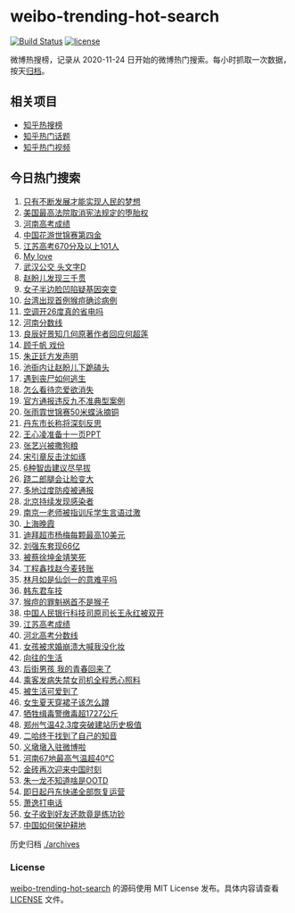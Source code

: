 # weibo-trending-hot-search

[![Build Status](https://github.com/justjavac/weibo-trending-hot-search/workflows/ci/badge.svg?branch=master)](https://github.com/justjavac/weibo-trending-hot-search/actions)
[![license](https://img.shields.io/github/license/justjavac/weibo-trending-hot-search)](https://github.com/justjavac/weibo-trending-hot-search/blob/master/LICENSE)

微博热搜榜，记录从 2020-11-24 日开始的微博热门搜索。每小时抓取一次数据，按天[归档](./archives)。

## 相关项目

- [知乎热搜榜](https://github.com/justjavac/zhihu-trending-top-search)
- [知乎热门话题](https://github.com/justjavac/zhihu-trending-hot-questions)
- [知乎热门视频](https://github.com/justjavac/zhihu-trending-hot-video)

## 今日热门搜索

<!-- BEGIN -->
<!-- 最后更新时间 Sat Jun 25 2022 01:12:33 GMT+0800 (China Standard Time) -->

1. [只有不断发展才能实现人民的梦想](https://s.weibo.com//weibo?q=%23%E5%8F%AA%E6%9C%89%E4%B8%8D%E6%96%AD%E5%8F%91%E5%B1%95%E6%89%8D%E8%83%BD%E5%AE%9E%E7%8E%B0%E4%BA%BA%E6%B0%91%E7%9A%84%E6%A2%A6%E6%83%B3%23&Refer=new_time)
1. [美国最高法院取消宪法规定的堕胎权](https://s.weibo.com//weibo?q=%23%E7%BE%8E%E5%9B%BD%E6%9C%80%E9%AB%98%E6%B3%95%E9%99%A2%E5%8F%96%E6%B6%88%E5%AE%AA%E6%B3%95%E8%A7%84%E5%AE%9A%E7%9A%84%E5%A0%95%E8%83%8E%E6%9D%83%23&Refer=top)
1. [河南高考成绩](https://s.weibo.com//weibo?q=%23%E6%B2%B3%E5%8D%97%E9%AB%98%E8%80%83%E6%88%90%E7%BB%A9%23&Refer=top)
1. [中国花游世锦赛第四金](https://s.weibo.com//weibo?q=%23%E4%B8%AD%E5%9B%BD%E8%8A%B1%E6%B8%B8%E4%B8%96%E9%94%A6%E8%B5%9B%E7%AC%AC%E5%9B%9B%E9%87%91%23&Refer=top)
1. [江苏高考670分及以上101人](https://s.weibo.com//weibo?q=%23%E6%B1%9F%E8%8B%8F%E9%AB%98%E8%80%83670%E5%88%86%E5%8F%8A%E4%BB%A5%E4%B8%8A101%E4%BA%BA%23&Refer=top)
1. [My love](https://s.weibo.com//weibo?q=My%20love&Refer=top)
1. [武汉公交 头文字D](https://s.weibo.com//weibo?q=%E6%AD%A6%E6%B1%89%E5%85%AC%E4%BA%A4%20%E5%A4%B4%E6%96%87%E5%AD%97D&Refer=top)
1. [赵盼儿发现三千贯](https://s.weibo.com//weibo?q=%23%E8%B5%B5%E7%9B%BC%E5%84%BF%E5%8F%91%E7%8E%B0%E4%B8%89%E5%8D%83%E8%B4%AF%23&Refer=top)
1. [女子半边脸凹陷疑基因突变](https://s.weibo.com//weibo?q=%23%E5%A5%B3%E5%AD%90%E5%8D%8A%E8%BE%B9%E8%84%B8%E5%87%B9%E9%99%B7%E7%96%91%E5%9F%BA%E5%9B%A0%E7%AA%81%E5%8F%98%23&Refer=top)
1. [台湾出现首例猴痘确诊病例](https://s.weibo.com//weibo?q=%23%E5%8F%B0%E6%B9%BE%E5%87%BA%E7%8E%B0%E9%A6%96%E4%BE%8B%E7%8C%B4%E7%97%98%E7%A1%AE%E8%AF%8A%E7%97%85%E4%BE%8B%23&Refer=top)
1. [空调开26度真的省电吗](https://s.weibo.com//weibo?q=%23%E7%A9%BA%E8%B0%83%E5%BC%8026%E5%BA%A6%E7%9C%9F%E7%9A%84%E7%9C%81%E7%94%B5%E5%90%97%23&Refer=top)
1. [河南分数线](https://s.weibo.com//weibo?q=%23%E6%B2%B3%E5%8D%97%E5%88%86%E6%95%B0%E7%BA%BF%23&Refer=top)
1. [良辰好景知几何原著作者回应何超莲](https://s.weibo.com//weibo?q=%23%E8%89%AF%E8%BE%B0%E5%A5%BD%E6%99%AF%E7%9F%A5%E5%87%A0%E4%BD%95%E5%8E%9F%E8%91%97%E4%BD%9C%E8%80%85%E5%9B%9E%E5%BA%94%E4%BD%95%E8%B6%85%E8%8E%B2%23&Refer=top)
1. [顾千帆 戏份](https://s.weibo.com//weibo?q=%E9%A1%BE%E5%8D%83%E5%B8%86%20%E6%88%8F%E4%BB%BD&Refer=top)
1. [朱正廷方发声明](https://s.weibo.com//weibo?q=%23%E6%9C%B1%E6%AD%A3%E5%BB%B7%E6%96%B9%E5%8F%91%E5%A3%B0%E6%98%8E%23&Refer=top)
1. [池衙内让赵盼儿下跪磕头](https://s.weibo.com//weibo?q=%23%E6%B1%A0%E8%A1%99%E5%86%85%E8%AE%A9%E8%B5%B5%E7%9B%BC%E5%84%BF%E4%B8%8B%E8%B7%AA%E7%A3%95%E5%A4%B4%23&Refer=top)
1. [遇到丧尸如何逃生](https://s.weibo.com//weibo?q=%23%E9%81%87%E5%88%B0%E4%B8%A7%E5%B0%B8%E5%A6%82%E4%BD%95%E9%80%83%E7%94%9F%23&Refer=top)
1. [怎么看待恋爱欲消失](https://s.weibo.com//weibo?q=%23%E6%80%8E%E4%B9%88%E7%9C%8B%E5%BE%85%E6%81%8B%E7%88%B1%E6%AC%B2%E6%B6%88%E5%A4%B1%23&Refer=top)
1. [官方通报违反九不准典型案例](https://s.weibo.com//weibo?q=%23%E5%AE%98%E6%96%B9%E9%80%9A%E6%8A%A5%E8%BF%9D%E5%8F%8D%E4%B9%9D%E4%B8%8D%E5%87%86%E5%85%B8%E5%9E%8B%E6%A1%88%E4%BE%8B%23&Refer=top)
1. [张雨霏世锦赛50米蝶泳摘铜](https://s.weibo.com//weibo?q=%E5%BC%A0%E9%9B%A8%E9%9C%8F%E4%B8%96%E9%94%A6%E8%B5%9B50%E7%B1%B3%E8%9D%B6%E6%B3%B3%E6%91%98%E9%93%9C&Refer=top)
1. [丹东市长称将深刻反思](https://s.weibo.com//weibo?q=%23%E4%B8%B9%E4%B8%9C%E5%B8%82%E9%95%BF%E7%A7%B0%E5%B0%86%E6%B7%B1%E5%88%BB%E5%8F%8D%E6%80%9D%23&Refer=top)
1. [王心凌准备十一页PPT](https://s.weibo.com//weibo?q=%23%E7%8E%8B%E5%BF%83%E5%87%8C%E5%87%86%E5%A4%87%E5%8D%81%E4%B8%80%E9%A1%B5PPT%23&Refer=top)
1. [张艺兴被撒狗粮](https://s.weibo.com//weibo?q=%23%E5%BC%A0%E8%89%BA%E5%85%B4%E8%A2%AB%E6%92%92%E7%8B%97%E7%B2%AE%23&Refer=top)
1. [宋引章反击沈如琢](https://s.weibo.com//weibo?q=%23%E5%AE%8B%E5%BC%95%E7%AB%A0%E5%8F%8D%E5%87%BB%E6%B2%88%E5%A6%82%E7%90%A2%23&Refer=top)
1. [6种智齿建议尽早拔](https://s.weibo.com//weibo?q=%236%E7%A7%8D%E6%99%BA%E9%BD%BF%E5%BB%BA%E8%AE%AE%E5%B0%BD%E6%97%A9%E6%8B%94%23&Refer=top)
1. [跷二郎腿会让脸变大](https://s.weibo.com//weibo?q=%23%E8%B7%B7%E4%BA%8C%E9%83%8E%E8%85%BF%E4%BC%9A%E8%AE%A9%E8%84%B8%E5%8F%98%E5%A4%A7%23&Refer=top)
1. [多地过度防疫被通报](https://s.weibo.com//weibo?q=%23%E5%A4%9A%E5%9C%B0%E8%BF%87%E5%BA%A6%E9%98%B2%E7%96%AB%E8%A2%AB%E9%80%9A%E6%8A%A5%23&Refer=top)
1. [北京持续发现感染者](https://s.weibo.com//weibo?q=%23%E5%8C%97%E4%BA%AC%E6%8C%81%E7%BB%AD%E5%8F%91%E7%8E%B0%E6%84%9F%E6%9F%93%E8%80%85%23&Refer=top)
1. [南京一老师被指训斥学生言语过激](https://s.weibo.com//weibo?q=%23%E5%8D%97%E4%BA%AC%E4%B8%80%E8%80%81%E5%B8%88%E8%A2%AB%E6%8C%87%E8%AE%AD%E6%96%A5%E5%AD%A6%E7%94%9F%E8%A8%80%E8%AF%AD%E8%BF%87%E6%BF%80%23&Refer=top)
1. [上海晚霞](https://s.weibo.com//weibo?q=%23%E4%B8%8A%E6%B5%B7%E6%99%9A%E9%9C%9E%23&Refer=top)
1. [迪拜超市杨梅每颗最高10美元](https://s.weibo.com//weibo?q=%23%E8%BF%AA%E6%8B%9C%E8%B6%85%E5%B8%82%E6%9D%A8%E6%A2%85%E6%AF%8F%E9%A2%97%E6%9C%80%E9%AB%9810%E7%BE%8E%E5%85%83%23&Refer=top)
1. [刘强东套现66亿](https://s.weibo.com//weibo?q=%23%E5%88%98%E5%BC%BA%E4%B8%9C%E5%A5%97%E7%8E%B066%E4%BA%BF%23&Refer=top)
1. [被蔡徐坤金靖笑死](https://s.weibo.com//weibo?q=%23%E8%A2%AB%E8%94%A1%E5%BE%90%E5%9D%A4%E9%87%91%E9%9D%96%E7%AC%91%E6%AD%BB%23&Refer=top)
1. [丁程鑫找赵今麦转账](https://s.weibo.com//weibo?q=%23%E4%B8%81%E7%A8%8B%E9%91%AB%E6%89%BE%E8%B5%B5%E4%BB%8A%E9%BA%A6%E8%BD%AC%E8%B4%A6%23&Refer=top)
1. [林月如是仙剑一的意难平吗](https://s.weibo.com//weibo?q=%23%E6%9E%97%E6%9C%88%E5%A6%82%E6%98%AF%E4%BB%99%E5%89%91%E4%B8%80%E7%9A%84%E6%84%8F%E9%9A%BE%E5%B9%B3%E5%90%97%23&Refer=top)
1. [韩东君车技](https://s.weibo.com//weibo?q=%23%E9%9F%A9%E4%B8%9C%E5%90%9B%E8%BD%A6%E6%8A%80%23&Refer=top)
1. [猴痘的罪魁祸首不是猴子](https://s.weibo.com//weibo?q=%23%E7%8C%B4%E7%97%98%E7%9A%84%E7%BD%AA%E9%AD%81%E7%A5%B8%E9%A6%96%E4%B8%8D%E6%98%AF%E7%8C%B4%E5%AD%90%23&Refer=top)
1. [中国人民银行科技司原司长王永红被双开](https://s.weibo.com//weibo?q=%23%E4%B8%AD%E5%9B%BD%E4%BA%BA%E6%B0%91%E9%93%B6%E8%A1%8C%E7%A7%91%E6%8A%80%E5%8F%B8%E5%8E%9F%E5%8F%B8%E9%95%BF%E7%8E%8B%E6%B0%B8%E7%BA%A2%E8%A2%AB%E5%8F%8C%E5%BC%80%23&Refer=top)
1. [江苏高考成绩](https://s.weibo.com//weibo?q=%23%E6%B1%9F%E8%8B%8F%E9%AB%98%E8%80%83%E6%88%90%E7%BB%A9%23&Refer=top)
1. [河北高考分数线](https://s.weibo.com//weibo?q=%23%E6%B2%B3%E5%8C%97%E9%AB%98%E8%80%83%E5%88%86%E6%95%B0%E7%BA%BF%23&Refer=top)
1. [女孩被求婚崩溃大喊我没化妆](https://s.weibo.com//weibo?q=%23%E5%A5%B3%E5%AD%A9%E8%A2%AB%E6%B1%82%E5%A9%9A%E5%B4%A9%E6%BA%83%E5%A4%A7%E5%96%8A%E6%88%91%E6%B2%A1%E5%8C%96%E5%A6%86%23&Refer=top)
1. [向往的生活](https://s.weibo.com//weibo?q=%E5%90%91%E5%BE%80%E7%9A%84%E7%94%9F%E6%B4%BB&Refer=top)
1. [后街男孩 我的青春回来了](https://s.weibo.com//weibo?q=%23%E5%90%8E%E8%A1%97%E7%94%B7%E5%AD%A9%20%E6%88%91%E7%9A%84%E9%9D%92%E6%98%A5%E5%9B%9E%E6%9D%A5%E4%BA%86%23&Refer=top)
1. [乘客发病失禁女司机全程悉心照料](https://s.weibo.com//weibo?q=%23%E4%B9%98%E5%AE%A2%E5%8F%91%E7%97%85%E5%A4%B1%E7%A6%81%E5%A5%B3%E5%8F%B8%E6%9C%BA%E5%85%A8%E7%A8%8B%E6%82%89%E5%BF%83%E7%85%A7%E6%96%99%23&Refer=top)
1. [被生活可爱到了](https://s.weibo.com//weibo?q=%23%E8%A2%AB%E7%94%9F%E6%B4%BB%E5%8F%AF%E7%88%B1%E5%88%B0%E4%BA%86%23&Refer=top)
1. [女生夏天穿裙子该怎么蹲](https://s.weibo.com//weibo?q=%23%E5%A5%B3%E7%94%9F%E5%A4%8F%E5%A4%A9%E7%A9%BF%E8%A3%99%E5%AD%90%E8%AF%A5%E6%80%8E%E4%B9%88%E8%B9%B2%23&Refer=top)
1. [牺牲缉毒警缴毒超1727公斤](https://s.weibo.com//weibo?q=%23%E7%89%BA%E7%89%B2%E7%BC%89%E6%AF%92%E8%AD%A6%E7%BC%B4%E6%AF%92%E8%B6%851727%E5%85%AC%E6%96%A4%23&Refer=top)
1. [郑州气温42.3度突破建站历史极值](https://s.weibo.com//weibo?q=%23%E9%83%91%E5%B7%9E%E6%B0%94%E6%B8%A942.3%E5%BA%A6%E7%AA%81%E7%A0%B4%E5%BB%BA%E7%AB%99%E5%8E%86%E5%8F%B2%E6%9E%81%E5%80%BC%23&Refer=top)
1. [二哈终于找到了自己的知音](https://s.weibo.com//weibo?q=%23%E4%BA%8C%E5%93%88%E7%BB%88%E4%BA%8E%E6%89%BE%E5%88%B0%E4%BA%86%E8%87%AA%E5%B7%B1%E7%9A%84%E7%9F%A5%E9%9F%B3%23&Refer=top)
1. [义墩墩入驻微博啦](https://s.weibo.com//weibo?q=%23%E4%B9%89%E5%A2%A9%E5%A2%A9%E5%85%A5%E9%A9%BB%E5%BE%AE%E5%8D%9A%E5%95%A6%23&Refer=top)
1. [河南67地最高气温超40℃](https://s.weibo.com//weibo?q=%23%E6%B2%B3%E5%8D%9767%E5%9C%B0%E6%9C%80%E9%AB%98%E6%B0%94%E6%B8%A9%E8%B6%8540%E2%84%83%23&Refer=top)
1. [金砖再次迎来中国时刻](https://s.weibo.com//weibo?q=%23%E9%87%91%E7%A0%96%E5%86%8D%E6%AC%A1%E8%BF%8E%E6%9D%A5%E4%B8%AD%E5%9B%BD%E6%97%B6%E5%88%BB%23&Refer=new_time)
1. [朱一龙不知道啥是OOTD](https://s.weibo.com//weibo?q=%23%E6%9C%B1%E4%B8%80%E9%BE%99%E4%B8%8D%E7%9F%A5%E9%81%93%E5%95%A5%E6%98%AFOOTD%23&Refer=top)
1. [即日起丹东快递全部恢复运营](https://s.weibo.com//weibo?q=%23%E5%8D%B3%E6%97%A5%E8%B5%B7%E4%B8%B9%E4%B8%9C%E5%BF%AB%E9%80%92%E5%85%A8%E9%83%A8%E6%81%A2%E5%A4%8D%E8%BF%90%E8%90%A5%23&Refer=top)
1. [萧逸打电话](https://s.weibo.com//weibo?q=%E8%90%A7%E9%80%B8%E6%89%93%E7%94%B5%E8%AF%9D&Refer=top)
1. [女子收到好友还款竟是练功钞](https://s.weibo.com//weibo?q=%23%E5%A5%B3%E5%AD%90%E6%94%B6%E5%88%B0%E5%A5%BD%E5%8F%8B%E8%BF%98%E6%AC%BE%E7%AB%9F%E6%98%AF%E7%BB%83%E5%8A%9F%E9%92%9E%23&Refer=top)
1. [中国如何保护耕地](https://s.weibo.com//weibo?q=%E4%B8%AD%E5%9B%BD%E5%A6%82%E4%BD%95%E4%BF%9D%E6%8A%A4%E8%80%95%E5%9C%B0&Refer=top)

<!-- END -->

历史归档 [./archives](./archives)

### License

[weibo-trending-hot-search](https://github.com/justjavac/weibo-trending-hot-search)
的源码使用 MIT License 发布。具体内容请查看 [LICENSE](./LICENSE) 文件。
